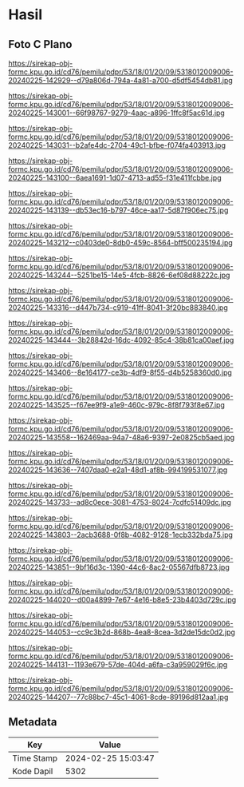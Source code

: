 # Hasil

## Foto C Plano

https://sirekap-obj-formc.kpu.go.id/cd76/pemilu/pdpr/53/18/01/20/09/5318012009006-20240225-142929--d79a806d-794a-4a81-a700-d5df5454db81.jpg

https://sirekap-obj-formc.kpu.go.id/cd76/pemilu/pdpr/53/18/01/20/09/5318012009006-20240225-143001--66f98767-9279-4aac-a896-1ffc8f5ac61d.jpg

https://sirekap-obj-formc.kpu.go.id/cd76/pemilu/pdpr/53/18/01/20/09/5318012009006-20240225-143031--b2afe4dc-2704-49c1-bfbe-f074fa403913.jpg

https://sirekap-obj-formc.kpu.go.id/cd76/pemilu/pdpr/53/18/01/20/09/5318012009006-20240225-143100--6aea1691-1d07-4713-ad55-f31e411fcbbe.jpg

https://sirekap-obj-formc.kpu.go.id/cd76/pemilu/pdpr/53/18/01/20/09/5318012009006-20240225-143139--db53ec16-b797-46ce-aa17-5d87f906ec75.jpg

https://sirekap-obj-formc.kpu.go.id/cd76/pemilu/pdpr/53/18/01/20/09/5318012009006-20240225-143212--c0403de0-8db0-459c-8564-bff500235194.jpg

https://sirekap-obj-formc.kpu.go.id/cd76/pemilu/pdpr/53/18/01/20/09/5318012009006-20240225-143244--5251be15-14e5-4fcb-8826-6ef08d88222c.jpg

https://sirekap-obj-formc.kpu.go.id/cd76/pemilu/pdpr/53/18/01/20/09/5318012009006-20240225-143316--d447b734-c919-41ff-8041-3f20bc883840.jpg

https://sirekap-obj-formc.kpu.go.id/cd76/pemilu/pdpr/53/18/01/20/09/5318012009006-20240225-143444--3b28842d-16dc-4092-85c4-38b81ca00aef.jpg

https://sirekap-obj-formc.kpu.go.id/cd76/pemilu/pdpr/53/18/01/20/09/5318012009006-20240225-143406--8e164177-ce3b-4df9-8f55-d4b5258360d0.jpg

https://sirekap-obj-formc.kpu.go.id/cd76/pemilu/pdpr/53/18/01/20/09/5318012009006-20240225-143525--f67ee9f9-a1e9-460c-979c-8f8f793f8e67.jpg

https://sirekap-obj-formc.kpu.go.id/cd76/pemilu/pdpr/53/18/01/20/09/5318012009006-20240225-143558--162469aa-94a7-48a6-9397-2e0825cb5aed.jpg

https://sirekap-obj-formc.kpu.go.id/cd76/pemilu/pdpr/53/18/01/20/09/5318012009006-20240225-143636--7407daa0-e2a1-48d1-af8b-994199531077.jpg

https://sirekap-obj-formc.kpu.go.id/cd76/pemilu/pdpr/53/18/01/20/09/5318012009006-20240225-143733--ad8c0ece-3081-4753-8024-7cdfc51409dc.jpg

https://sirekap-obj-formc.kpu.go.id/cd76/pemilu/pdpr/53/18/01/20/09/5318012009006-20240225-143803--2acb3688-0f8b-4082-9128-1ecb332bda75.jpg

https://sirekap-obj-formc.kpu.go.id/cd76/pemilu/pdpr/53/18/01/20/09/5318012009006-20240225-143851--9bf16d3c-1390-44c6-8ac2-05567dfb8723.jpg

https://sirekap-obj-formc.kpu.go.id/cd76/pemilu/pdpr/53/18/01/20/09/5318012009006-20240225-144020--d00a4899-7e67-4e16-b8e5-23b4403d729c.jpg

https://sirekap-obj-formc.kpu.go.id/cd76/pemilu/pdpr/53/18/01/20/09/5318012009006-20240225-144053--cc9c3b2d-868b-4ea8-8cea-3d2de15dc0d2.jpg

https://sirekap-obj-formc.kpu.go.id/cd76/pemilu/pdpr/53/18/01/20/09/5318012009006-20240225-144131--1193e679-57de-404d-a6fa-c3a959029f6c.jpg

https://sirekap-obj-formc.kpu.go.id/cd76/pemilu/pdpr/53/18/01/20/09/5318012009006-20240225-144207--77c88bc7-45c1-4061-8cde-89196d812aa1.jpg


## Metadata

| Key        | Value               |
| ---------- | ------------------- |
| Time Stamp | 2024-02-25 15:03:47 |
| Kode Dapil | 5302                |



